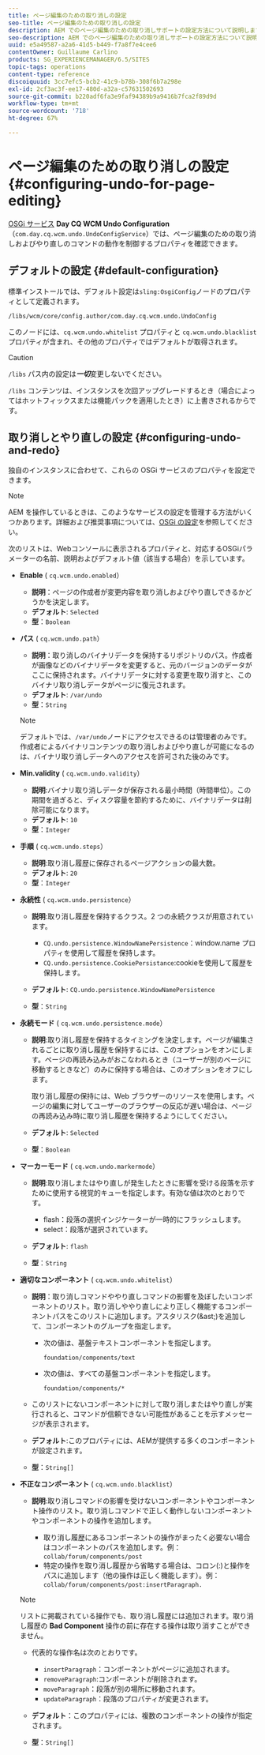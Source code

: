 ```yaml
---
title: ページ編集のための取り消しの設定
seo-title: ページ編集のための取り消しの設定
description: AEM でのページ編集のための取り消しサポートの設定方法について説明します。
seo-description: AEM でのページ編集のための取り消しサポートの設定方法について説明します。
uuid: e5a49587-a2a6-41d5-b449-f7a8f7e4cee6
contentOwner: Guillaume Carlino
products: SG_EXPERIENCEMANAGER/6.5/SITES
topic-tags: operations
content-type: reference
discoiquuid: 3cc7efc5-bcb2-41c9-b78b-308f6b7a298e
exl-id: 2cf3ac3f-ee17-480d-a32a-c57631502693
source-git-commit: b220adf6fa3e9faf94389b9a9416b7fca2f89d9d
workflow-type: tm+mt
source-wordcount: '718'
ht-degree: 67%

---
```


# ページ編集のための取り消しの設定{#configuring-undo-for-page-editing}

[OSGi サービス](/help/sites-deploying/configuring-osgi.md) **Day CQ WCM Undo Configuration**（`com.day.cq.wcm.undo.UndoConfigService`）では、ページ編集のための取り消しおよびやり直しのコマンドの動作を制御するプロパティを確認できます。

## デフォルトの設定 {#default-configuration}

標準インストールでは、デフォルト設定は`sling:OsgiConfig`ノードのプロパティとして定義されます。

`/libs/wcm/core/config.author/com.day.cq.wcm.undo.UndoConfig`

このノードには、`cq.wcm.undo.whitelist` プロパティと `cq.wcm.undo.blacklist` プロパティが含まれ、その他のプロパティではデフォルトが取得されます。

>[!CAUTION]
>
>`/libs` パス内の設定は&#x200B;***一切***&#x200B;変更しないでください。
>
>`/libs` コンテンツは、インスタンスを次回アップグレードするとき（場合によってはホットフィックスまたは機能パックを適用したとき）に上書きされるからです。

## 取り消しとやり直しの設定 {#configuring-undo-and-redo}

独自のインスタンスに合わせて、これらの OSGi サービスのプロパティを設定できます。

>[!NOTE]
>
>AEM を操作しているときは、このようなサービスの設定を管理する方法がいくつかあります。詳細および推奨事項については、[OSGi の設定](/help/sites-deploying/configuring-osgi.md)を参照してください。

次のリストは、Webコンソールに表示されるプロパティと、対応するOSGiパラメーターの名前、説明およびデフォルト値（該当する場合）を示しています。

* **Enable**
( 
`cq.wcm.undo.enabled`）

   * **説明**：ページの作成者が変更内容を取り消しおよびやり直しできるかどうかを決定します。
   * **デフォルト**: `Selected`
   * **型**：`Boolean`

* **パス**
( 
`cq.wcm.undo.path`）

   * **説明**：取り消しのバイナリデータを保持するリポジトリのパス。作成者が画像などのバイナリデータを変更すると、元のバージョンのデータがここに保持されます。バイナリデータに対する変更を取り消すと、このバイナリ取り消しデータがページに復元されます。
   * **デフォルト**: `/var/undo`
   * **型**：`String`

   >[!NOTE]
   >
   >デフォルトでは、`/var/undo`ノードにアクセスできるのは管理者のみです。 作成者によるバイナリコンテンツの取り消しおよびやり直しが可能になるのは、バイナリ取り消しデータへのアクセスを許可された後のみです。

* **Min.validity**
( 
`cq.wcm.undo.validity`）

   * **説明**:バイナリ取り消しデータが保存される最小時間（時間単位）。この期間を過ぎると、ディスク容量を節約するために、バイナリデータは削除可能になります。
   * **デフォルト**: `10`
   * **型**：`Integer`

* **手順**
( 
`cq.wcm.undo.steps`）

   * **説明**:取り消し履歴に保存されるページアクションの最大数。
   * **デフォルト**: `20`
   * **型**：`Integer`

* **永続性**
( 
`cq.wcm.undo.persistence`）

   * **説明**:取り消し履歴を保持するクラス。2 つの永続クラスが用意されています。

      * `CQ.undo.persistence.WindowNamePersistence`：window.name プロパティを使用して履歴を保持します。
      * `CQ.undo.persistence.CookiePersistance`:cookieを使用して履歴を保持します。
   * **デフォルト**: `CQ.undo.persistence.WindowNamePersistence`
   * **型**：`String`


* **永続モード**
( 
`cq.wcm.undo.persistence.mode`）

   * **説明**:取り消し履歴を保持するタイミングを決定します。ページが編集されるごとに取り消し履歴を保持するには、このオプションをオンにします。ページの再読み込みがおこなわれるとき（ユーザーが別のページに移動するときなど）のみに保持する場合は、このオプションをオフにします。

        取り消し履歴の保持には、Web ブラウザーのリソースを使用します。ページの編集に対してユーザーのブラウザーの反応が遅い場合は、ページの再読み込み時に取り消し履歴を保持するようにしてください。

   * **デフォルト**: `Selected`
   * **型**：`Boolean`

* **マーカーモード**
( 
`cq.wcm.undo.markermode`）

   * **説明**:取り消しまたはやり直しが発生したときに影響を受ける段落を示すために使用する視覚的キューを指定します。有効な値は次のとおりです。

      * flash：段落の選択インジケーターが一時的にフラッシュします。
      * select：段落が選択されています。
   * **デフォルト**: `flash`
   * **型**：`String`


* **適切なコンポーネント**
( 
`cq.wcm.undo.whitelist`）

   * **説明**：取り消しコマンドややり直しコマンドの影響を及ぼしたいコンポーネントのリスト。取り消しややり直しにより正しく機能するコンポーネントパスをこのリストに追加します。アスタリスク(&amp;ast;)を追加して、コンポーネントのグループを指定します。

      * 次の値は、基盤テキストコンポーネントを指定します。

         `foundation/components/text`

      * 次の値は、すべての基盤コンポーネントを指定します。

         `foundation/components/*`
   * このリストにないコンポーネントに対して取り消しまたはやり直しが実行されると、コマンドが信頼できない可能性があることを示すメッセージが表示されます。

   * **デフォルト**:このプロパティには、AEMが提供する多くのコンポーネントが設定されます。
   * **型**：`String[]`


* **不正なコンポーネント**
( 
`cq.wcm.undo.blacklist`）

   * **説明**:取り消しコマンドの影響を受けないコンポーネントやコンポーネント操作のリスト。取り消しコマンドで正しく動作しないコンポーネントやコンポーネントの操作を追加します。

      * 取り消し履歴にあるコンポーネントの操作がまったく必要ない場合はコンポーネントのパスを追加します。例：`collab/forum/components/post`
      * 特定の操作を取り消し履歴から省略する場合は、コロン(:)と操作をパスに追加します（他の操作は正しく機能します）。例： `collab/forum/components/post:insertParagraph.`

   >[!NOTE]
   >
   >リストに掲載されている操作でも、取り消し履歴には追加されます。取り消し履歴の **Bad Component** 操作の前に存在する操作は取り消すことができません。

   * 代表的な操作名は次のとおりです。

      * `insertParagraph`：コンポーネントがページに追加されます。
      * `removeParagraph`:コンポーネントが削除されます。
      * `moveParagraph`：段落が別の場所に移動されます。
      * `updateParagraph`：段落のプロパティが変更されます。
   * **デフォルト**：このプロパティには、複数のコンポーネントの操作が指定されます。
   * **型**：`String[]`
